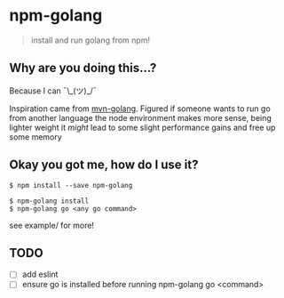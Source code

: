 # npm-golang
> install and run golang from npm!

## Why are you doing this...?

Because I can ¯\\\_(ツ)_/¯

Inspiration came from [mvn-golang](https://github.com/raydac/mvn-golang).
Figured if someone wants to run go from another language the node environment makes more sense, being lighter weight it _might_ lead to some slight performance gains and free up some memory

## Okay you got me, how do I use it?

```
$ npm install --save npm-golang
```

```
$ npm-golang install
$ npm-golang go <any go command>
```

see example/ for more!

## TODO

- [ ] add eslint
- [ ] ensure go is installed before running npm-golang go \<command>
